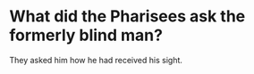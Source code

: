 # What did the Pharisees ask the formerly blind man?

They asked him how he had received his sight.
